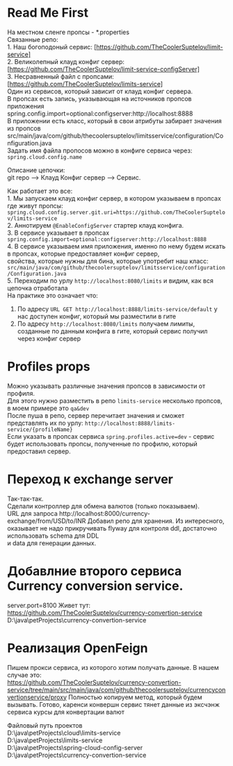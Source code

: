 # Read Me First
На местном сленге пропсы - *.properties  
Связанные репо:  
    1. Наш богоподоный сервис: [https://github.com/TheCoolerSuptelov/limit-service]  
    2. Великолепный клауд конфиг сервер: [https://github.com/TheCoolerSuptelov/limit-service-configServer]  
    3. Несравненный файл с пропсами: [https://github.com/TheCoolerSuptelov/limits-service]  
Один из сервисов, который зависит от клауд конфиг сервера.  
В пропсах есть запись, указывающая на источников пропсов приложения  
spring.config.import=optional:configserver:http://localhost:8888  
В приложении есть класс, который в свои атрибуты забирает значения из пропсов  
src/main/java/com/github/thecoolersuptelov/limitsservice/configuration/Configuration.java    
Задать имя файла пропосов можно в конфиге сервиса через: `spring.cloud.config.name`


Описание цепочки:  
git repo --> Клауд Конфиг сервер --> Сервис.  
  
Как работает это все:  
    1. Мы запускаем клауд конфиг сервер, в котором указываем в пропсах где живут пропсы:  
`spring.cloud.config.server.git.uri=https://github.com/TheCoolerSuptelov/limits-service`  
    2. Аннотируем `@EnableConfigServer` стартер клауд конфига.  
    3. В сервисе указывает в пропсах `spring.config.import=optional:configserver:http://localhost:8888`  
    4. В сервисе указываем имя приложения, именно по нему будем искать в пропсах, которые предоставляет конфиг сервер,  
    свойства, которые нужны для бина, которые употребит наш класс:  
    `src/main/java/com/github/thecoolersuptelov/limitsservice/configuration/Configuration.java`  
    5. Переходим по урлу `http://localhost:8080/limits` и видим, как вся цепочка отработала  
На практике это означает что:  
1. По адресу `URL GET http://localhost:8888/limits-service/default` у нас доступен конфиг, который мы разместили в гите  
2. По адресу `http://localhost:8080/limits` получаем лимиты, созданные по данным конфига в гите, который сервис получил  
через конфиг сервер

# Profiles props
Можно указывать различные значения пропсов в зависимости от профиля.  
Для этого нужно разместить в репо `limits-service` несколько пропсов, в моем примере это `qa&dev`  
После пуша в репо, сервер перечитает значения и сможет представлять их по урлу: `http://localhost:8888/limits-service/{profileName}`  
Если указать в пропсах сервиса `spring.profiles.active=dev` - сервис будет использовать пропсы, полученные по профилю, 
который предоставил сервер.

# Переход к exchange server

Так-так-так.  
Сделали контроллер для обмена валютов (только показываем).  
URL для запроса http://localhost:8000/currency-exchange/from/USD/to/INR
Добавил репо для хранения.
Из интересного, оказывает не надо прикручивать flyway для контроля ddl, достаточно использовать schema для DDL  
и data для генерации данных.

# Добавлние второго сервиса Currency conversion service.

server.port=8100
Живет тут: https://github.com/TheCoolerSuptelov/currency-convertion-service
D:\java\petProjects\currency-convertion-service

# Реализация OpenFeign

Пишем прокси сервиса, из которого хотим получать данные. В нашем случае это:  
https://github.com/TheCoolerSuptelov/currency-convertion-service/tree/main/src/main/java/com/github/thecoolersuptelov/currencyconvertionservice/proxy
Полностью копируем метод, который будем вызывать.
Готово, каренси конвершн сервис тянет данные из эксчэнж сервиса курсы для конвертации валют

Файловый путь проектов  
D:\java\petProjects\cloud\limits-service  
D:\java\petProjects\limits-service  
D:\java\petProjects\spring-cloud-config-server
D:\java\petProjects\currency-convertion-service